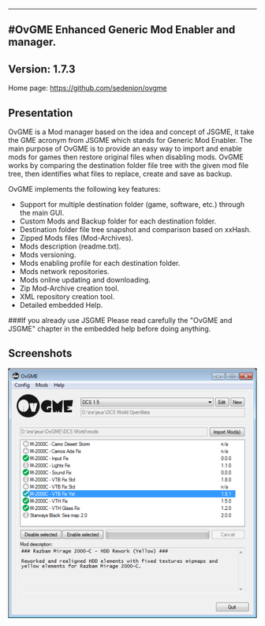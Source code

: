 ----------------------------------------------------------------------------------------
#OvGME
Enhanced Generic Mod Enabler and manager.
----------------------------------------------------------------------------------------
Version: 1.7.3
----------------------------------------------------------------------------------------

Home page: https://github.com/sedenion/ovgme

Presentation
----------------------------------------------------------------------------------------
OvGME is a Mod manager based on the idea and concept of JSGME, it take the GME acronym
from JSGME which stands for Generic Mod Enabler. The main purpose of OvGME is to provide an
easy way to import and enable mods for games then restore original files when disabling mods.
OvGME works by comparing the destination folder file tree with the given mod file tree,
then identifies what files to replace, create and save as backup.

OvGME implements the following key features:

- Support for multiple destination folder (game, software, etc.) through the main GUI.
- Custom Mods and Backup folder for each destination folder.
- Destination folder file tree snapshot and comparison based on xxHash.
- Zipped Mods files (Mod-Archives).
- Mods description (readme.txt).
- Mods versioning.
- Mods enabling profile for each destination folder.
- Mods network repositories.
- Mods online updating and downloading.
- Zip Mod-Archive creation tool.
- XML repository creation tool.
- Detailed embedded Help.


###If you already use JSGME
Please read carefully the "OvGME and JSGME" chapter in the embedded help before doing
anything.

Screenshots
----------------------------------------------------------------------------------------
![OvGME Screenshot](snaps/screenshot.png)

